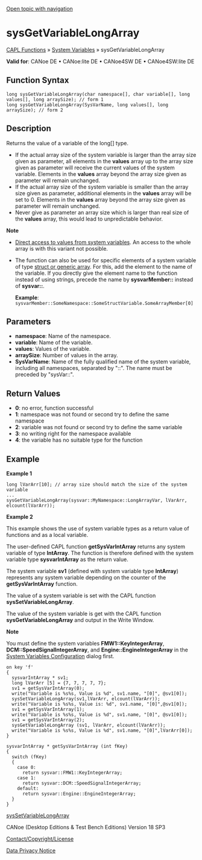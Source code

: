 [Open topic with navigation](../../../../../CANoeDEFamily.htm#Topics/CAPLFunctions/SystemVariables/Functions/CAPLfunctionSysGetVariableLongArray.md)

# sysGetVariableLongArray

[CAPL Functions](../../CAPLfunctions.md) » [System Variables](../CAPLfunctionsSystemVariablesOverview.md) » sysGetVariableLongArray

**Valid for**: CANoe DE • CANoe:lite DE • CANoe4SW DE • CANoe4SW:lite DE

## Function Syntax

```plaintext
long sysGetVariableLongArray(char namespace[], char variable[], long values[], long arraySize); // form 1
long sysGetVariableLongArray(SysVarName, long values[], long arraySize); // form 2
```

## Description

Returns the value of a variable of the long[] type.

- If the actual array size of the system variable is larger than the array size given as parameter, all elements in the **values** array up to the array size given as parameter will receive the current values of the system variable. Elements in the **values** array beyond the array size given as parameter will remain unchanged.
- If the actual array size of the system variable is smaller than the array size given as parameter, additional elements in the **values** array will be set to 0. Elements in the **values** array beyond the array size given as parameter will remain unchanged.
- Never give as parameter an array size which is larger than real size of the **values** array, this would lead to unpredictable behavior.

**Note**

- [Direct access to values from system variables](../../../Shared/CAPL/SignalOrientedProgramming/SOPAccessSystemVariable.md). An access to the whole array is with this variant not possible.
- The function can also be used for specific elements of a system variable of type [struct or generic array](../../../Shared/SystemVariables/SysVar.md). For this, add the element to the name of the variable. If you directly give the element name to the function instead of using strings, precede the name by **sysvarMember::** instead of **sysvar::**.
  
  **Example**: `sysvarMember::SomeNamespace::SomeStructVariable.SomeArrayMember[0]`

## Parameters

- **namespace**: Name of the namespace.
- **variable**: Name of the variable.
- **values**: Values of the variable.
- **arraySize**: Number of values in the array.
- **SysVarName**: Name of the fully qualified name of the system variable, including all namespaces, separated by "::". The name must be preceded by "sysVar::".

## Return Values

- **0**: no error, function successful
- **1**: namespace was not found or second try to define the same namespace
- **2**: variable was not found or second try to define the same variable
- **3**: no writing right for the namespace available
- **4**: the variable has no suitable type for the function

## Example

**Example 1**

```plaintext
long lVarArr[10]; // array size should match the size of the system variable
...
sysGetVariableLongArray(sysvar::MyNamespace::LongArrayVar, lVarArr, elcount(lVarArr));
```

**Example 2**

This example shows the use of system variable types as a return value of functions and as a local variable.

The user-defined CAPL function **getSysVarIntArray** returns any system variable of type **IntArray**. The function is therefore defined with the system variable type **sysvarIntArray** as the return value.

The system variable **sv1** (defined with system variable type **IntArray**) represents any system variable depending on the counter of the **getSysVarIntArray** function.

The value of a system variable is set with the CAPL function **sysSetVariableLongArray**.

The value of the system variable is get with the CAPL function **sysGetVariableLongArray** and output in the Write Window.

**Note**

You must define the system variables **FMW1::KeyIntegerArray**, **DCM::SpeedSignalIntegerArray**, and **Engine::EngineIntegerArray** in the [System Variables Configuration](../../../Shared/SystemVariables/SysVarConfigUserDefined.md) dialog first.

```plaintext
on key 'f'
{
  sysvarIntArray * sv1;
  long lVarArr [5] = {7, 7, 7, 7, 7};
  sv1 = getSysVarIntArray(0);
  write("Variable is %s%s, Value is %d", sv1.name, "[0]", @sv1[0]);
  sysSetVariableLongArray(sv1,lVarArr, elcount(lVarArr));
  write("Variable is %s%s, Value is: %d", sv1.name, "[0]",@sv1[0]);
  sv1 = getSysVarIntArray(1);
  write("Variable is %s%s, Value is %d", sv1.name, "[0]", @sv1[0]);
  sv1 = getSysVarIntArray(2);
  sysGetVariableLongArray (sv1, lVarArr, elcount(lVarArr));
  write("Variable is %s%s, Value is %d", sv1.name, "[0]",lVarArr[0]);
}

sysvarIntArray * getSysVarIntArray (int fKey)
{
  switch (fKey)
  {
    case 0:
      return sysvar::FMW1::KeyIntegerArray;
    case 1:
      return sysvar::DCM::SpeedSignalIntegerArray;
    default:
      return sysvar::Engine::EngineIntegerArray;
  }
}
```

[sysSetVariableLongArray](CAPLfunctionSysSetVariableLongArray.md)

CANoe (Desktop Editions & Test Bench Editions) Version 18 SP3

[Contact/Copyright/License](../../../Shared/ContactCopyrightLicense.md)

[Data Privacy Notice](https://www.vector.com/int/en/company/get-info/privacy-policy/)
